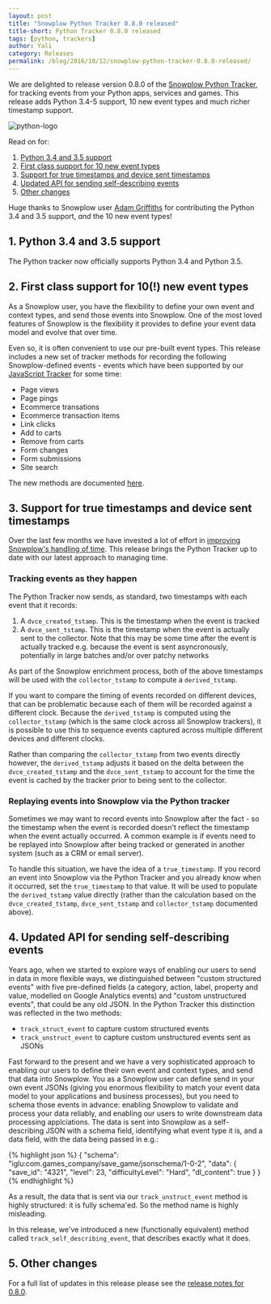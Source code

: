 ```yaml
---
layout: post
title: "Snowplow Python Tracker 0.8.0 released"
title-short: Python Tracker 0.8.0 released
tags: [python, trackers]
author: Yali
category: Releases
permalink: /blog/2016/10/12/snowplow-python-tracker-0.8.0-released/
---
```


We are delighted to release version 0.8.0 of the [Snowplow Python Tracker][python-tracker], for tracking events from your Python apps, services and games. This release adds Python 3.4-5 support, 10 new event types and much richer timestamp support.

![python-logo][python-logo]

Read on for:

1. [Python 3.4 and 3.5 support](#python-3.4-3.5-support)
2. [First class support for 10 new event types](#new-event-types)
3. [Support for true timestamps and device sent timestamps](#timestamps)
4. [Updated API for sending self-describing events](/blog/2016/10/12/snowplow-python-tracker-0.8.0-released/#self-describing-events)
5. [Other changes](#more)

Huge thanks to Snowplow user [Adam Griffiths][adam-griffiths] for contributing the Python 3.4 and 3.5 support, *and* the 10 new event types!

<!--more-->

<h2 id="python-3.4-3.5-support">1. Python 3.4 and 3.5 support</h2>

The Python tracker now officially supports Python 3.4 and Python 3.5.

<h2 id="new-event-types">2. First class support for 10(!) new event types</h2>

As a Snowplow user, you have the flexibility to define your own event and context types, and send those events into Snowplow. One of the most loved features of Snowplow is the flexibility it provides to define your event data model and evolve that over time.

Even so, it is often convenient to use our pre-built event types. This release includes a new set of tracker methods for recording the following Snowplow-defined events - events which have been supported by our [JavaScript Tracker][javascript-tracker] for some time:

* Page views
* Page pings
* Ecommerce transations
* Ecommerce transaction items
* Link clicks
* Add to carts
* Remove from carts
* Form changes
* Form submissions
* Site search

The new methods are documented [here][python-event-tracking-methods].

<h2 id="timestamps">3. Support for true timestamps and device sent timestamps</h2>

Over the last few months we have invested a lot of effort in [improving Snowplow's handling of time][snowplow-time]. This release brings the Python Tracker up to date with our latest approach to managing time.

### Tracking events as they happen

The Python Tracker now sends, as standard, two timestamps with each event that it records:

1. A `dvce_created_tstamp`. This is the timestamp when the event is tracked
2. A `dvce_sent_tstamp`. This is the timestamp when the event is actually sent to the collector. Note that this may be some time after the event is actually tracked e.g. because the event is sent asyncronously, potentially in large batches and/or over patchy networks

As part of the Snowplow enrichment process, both of the above timestamps will be used with the `collector_tstamp` to compute a `derived_tstamp`.

If you want to compare the timing of events recorded on different devices, that can be problematic because each of them will be recorded against a different clock. Because the `derived_tstamp` is computed using the `collector_tstamp` (which is the same clock across all Snowplow trackers), it is possible to use this to sequence events captured across multiple different devices and different clocks.

Rather than comparing the `collector_tstamp` from two events directly however, the `derived_tstamp` adjusts it based on the delta between the `dvce_created_tstamp` and the `dvce_sent_tstamp` to account for the time the event is cached by the tracker prior to being sent to the collector.

### Replaying events into Snowplow via the Python tracker

Sometimes we may want to record events into Snowplow after the fact - so the timestamp when the event is recorded doesn't reflect the timestamp when the event actually occurred. A common example is if events need to be replayed into Snowplow after being tracked or generated in another system (such as a CRM or email server).

To handle this situation, we have the idea of a `true_timestamp`. If you record an event into Snowplow via the Python Tracker and you already know when it occurred, set the `true_timestamp` to that value. It will be used to populate the `derived_tstamp` value directly (rather than the calculation based on the `dvce_created_tstamp`, `dvce_sent_tstamp` and `collector_tstamp` documented above).

<h2 id="self-describing-events">4. Updated API for sending self-describing events</h2>

Years ago, when we started to explore ways of enabling our users to send in data in more flexible ways, we distinguished between "custom structured events" with five pre-defined fields (a category, action, label, property and value, modelled on Google Analytics events) and "custom unstructured events", that could be any old JSON. In the Python Tracker this distinction was reflected in the two methods:

* `track_struct_event` to capture custom structured events
* `track_unstruct_event` to capture custom unstructured events sent as JSONs

Fast forward to the present and we have a very sophisticated approach to enabling our users to define their own event and context types, and send that data into Snowplow. You as a Snowplow user can define send in your own event JSONs (giving you enormous flexibility to match your event data model to your applications and business processes), but you need to schema those events in advance: enabling Snowplow to validate and process your data reliably, and enabling our users to write downstream data processing applciations. The data is sent into Snowplow as a self-describing JSON with a schema field, identifying what event type it is, and a data field, with the data being passed in e.g.:

{% highlight json %}
{
	"schema": "iglu:com.games_company/save_game/jsonschema/1-0-2",
	"data": {
		"save_id": "4321",
		"level": 23,
		"difficultyLevel": "Hard",
		"dl_content": true
	}
}
{% endhighlight %}

As a result, the data that is sent via our `track_unstruct_event` method is highly structured: it is fully schema'ed. So the method name is highly misleading.

In this release, we've introduced a new (functionally equivalent) method called `track_self_describing_event`, that describes exactly what it does.

<h2 id="more">5. Other changes</h2>

For a full list of updates in this release please see the [release notes for 0.8.0][release-notes].

[python-tracker]: https://github.com/snowplow/snowplow-python-tracker
[javascript-tracker]: https://github.com/snowplow/snowplow-javascript-tracker
[python-logo]: /assets/img/blog/2016/09/python-logo.png
[adam-griffiths]: https://github.com/adamlwgriffiths
[python-event-tracking-methods]: https://github.com/snowplow/snowplow/wiki/Python-Tracker#events
[snowplow-time]: /blog/2015/09/15/improving-snowplows-understanding-of-time/
[release-notes]: https://github.com/snowplow/snowplow-python-tracker/releases/tag/0.8.0
